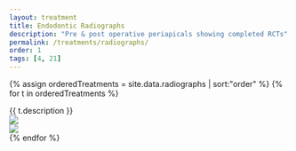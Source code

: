 ```yaml
---
layout: treatment
title: Endodontic Radiographs
description: "Pre & post operative periapicals showing completed RCTs"
permalink: /treatments/radiographs/
order: 1
tags: [4, 21]
---
```


{% assign orderedTreatments = site.data.radiographs | sort:"order" %}
{% for t in orderedTreatments %}
<div class="card mt-4">
  <div class="card-body">
    <div class="card-title h6">
     {{ t.description }}
    </div>
    <div class="row">
      <div class="col-md-6 text-center  animated fadeIn">
        <img src="{{t.image}}" class="img-fluid" />
      </div>
      <div class="col-md-6 text-center  animated fadeIn">
        <img src="{{t.image2}}" class="img-fluid" />
      </div>
    </div>
  </div>
</div>
{% endfor %}
